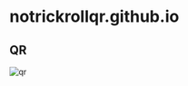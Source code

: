 # notrickrollqr.github.io
## QR
![qr](https://qr-codes-svg.s3.amazonaws.com/rVeyhq.svg?1718905973607)
